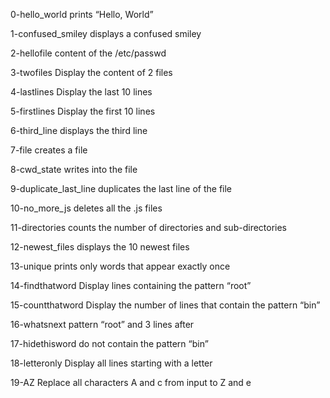 0-hello_world
prints “Hello, World”

1-confused_smiley
displays a confused smiley

2-hellofile
content of the /etc/passwd

3-twofiles
Display the content of 2 files

4-lastlines
Display the last 10 lines

5-firstlines
Display the first 10 lines

6-third_line
displays the third line

7-file
creates a file

8-cwd_state
writes into the file 

9-duplicate_last_line
duplicates the last line of the file 

10-no_more_js
deletes all the .js files 

11-directories
counts the number of directories and sub-directories

12-newest_files
displays the 10 newest files

13-unique
prints only words that appear exactly once

14-findthatword
Display lines containing the pattern “root”

15-countthatword
Display the number of lines that contain the pattern “bin”

16-whatsnext
pattern “root” and 3 lines after

17-hidethisword
do not contain the pattern “bin”

18-letteronly
Display all lines starting with a letter

19-AZ
Replace all characters A and c from input to Z and e
